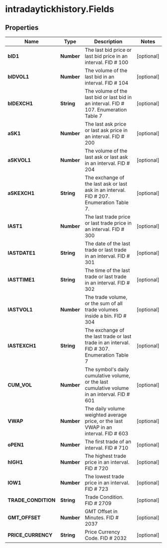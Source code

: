 # intradaytickhistory.Fields

## Properties

Name | Type | Description | Notes
------------ | ------------- | ------------- | -------------
**bID1** | **Number** | The last bid price or last bid price in an interval. FID # 100 | [optional] 
**bIDVOL1** | **Number** | The volume of the last bid in an interval. FID # 104 | [optional] 
**bIDEXCH1** | **String** | The volume of the last bid or last bid in an interval. FID # 107. Enumeration Table 7 | [optional] 
**aSK1** | **Number** | The last ask price or last ask price in an interval. FID # 200 | [optional] 
**aSKVOL1** | **Number** | The volume of the last ask or last ask in an interval. FID # 204 | [optional] 
**aSKEXCH1** | **String** | The exchange of the last ask or last ask in an interval. FID # 207. Enumeration Table 7. | [optional] 
**lAST1** | **Number** | The last trade price or last trade price in an interval. FID # 300 | [optional] 
**lASTDATE1** | **String** | The date of the last trade or last trade in an interval. FID # 301 | [optional] 
**lASTTIME1** | **String** | The time of the last trade or last trade in an interval. FID # 302 | [optional] 
**lASTVOL1** | **Number** | The trade volume, or the sum of all trade volumes inside a bin. FID # 304 | [optional] 
**lASTEXCH1** | **String** | The exchange of the last trade or last trade in an interval. FID # 307. Enumeration Table 7 | [optional] 
**CUM_VOL** | **Number** | The symbol&#39;s daily cumulative volume, or the last cumulative volume in an interval. FID # 601 | [optional] 
**VWAP** | **Number** | The daily volume weighted average price, or the last VWAP in an interval. FID # 603 | [optional] 
**oPEN1** | **Number** | The first trade of an interval. FID # 710 | [optional] 
**hIGH1** | **Number** | The highest trade price in an interval. FID # 720 | [optional] 
**lOW1** | **Number** | The lowest trade price in an interval. FID # 723 | [optional] 
**TRADE_CONDITION** | **String** | Trade Condition. FID # 2709 | [optional] 
**GMT_OFFSET** | **Number** | GMT Offset in Minutes. FID # 2037 | [optional] 
**PRICE_CURRENCY** | **String** | Price Currency Code. FID # 2032 | [optional] 


